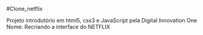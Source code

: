 #Clone_netflix

Projeto introdutório em html5, css3 e JavaScript pela Digital Innovation One 
Nome: Recriando a interface do NETFLIX
